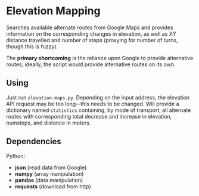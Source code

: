 Elevation Mapping
=================
Searches available alternate routes from Google Maps and provides information on
the corresponding changes in elevation, as well as XY distance travelled and
number of steps (proxying for number of turns, though this is fuzzy).

The **primary shortcoming** is the reliance upon Google to provide alternative
routes; ideally, the script would provide alternative routes on its own.

Using
-----
Just run `elevation-maps.py`. Depending on the input address, the elevation API
request may be too long--this needs to be changed. Will provide a dictionary
named `statistics` containing, by mode of transport, all alternate routes with
corresponding total decrease and increase in elevation, numsteps, and distance
in meters.

Dependencies
------------
Python:
* **json** (read data from Google)
* **numpy** (array manipulation)
* **pandas** (data manipulation)
* **requests** (download from http)
